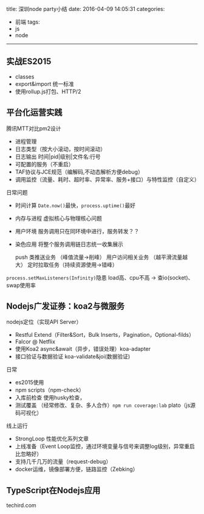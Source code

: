 title: 深圳node party小结
date: 2016-04-09 14:05:31
categories:
- 前端
tags:
- js
- node
---

## 实战ES2015

* classes
* export&import 统一标准
* 使用rollup.js打包、HTTP/2

## 平台化运营实践

腾讯MTT对比pm2设计

* 进程管理
* 日志类型（按大小滚动，按时间滚动）
* 日志输出 时间|pid|级别|文件名:行号
* 可配置的服务（不重启）
* TAF协议与JCE规范（编解码,不动态解析方便debug）
* 调用监控（流量、耗时、超时率、异常率、服务+接口）与特性监控（自定义）

日常问题

- 时间计算 `Date.now()`最快，`process.uptime()`最好
- 内存与进程 虚拟核心与物理核心问题
- 用户环境 服务调用只在同环境中进行，服务转发？？
- 染色应用 将整个服务调用链日志统一收集展示
    
    push 类推送业务 （峰值流量->削峰）
    用户访问相关业务 （越平滑流量越大）
    定时拉取任务（持续资源使用->错峰）

`process.setMaxListeners(Infinity)`隐患
load高、cpu不高 -> 查io(socket)、swap使用率

## Nodejs广发证券：koa2与微服务

nodejs定位（实现API Server）

- Restful Extend（Filter&Sort，Bulk Inserts，Pagination，Optional-filds）
- Falcor @ Netflix 
- 使用Koa2 async&await（异步，错误处理）koa-adapter
- 接口验证与数据验证 koa-validate&joi(数据验证)

日常

- es2015使用
- npm scripts（npm-check）
- 入库前检查 使用husky检查，
- 测试覆盖 （经常修改、复杂、多人合作）`npm run coverage:lab` plato（js源码可视化）

线上运行

- StrongLoop 性能优化系列文章
- 上线准备（Event Loop监控，通过环境变量与信号来调整log级别，异常重启比忽略好）
- 支持几千几万的流量（request-debug）
- docker运维，镜像部署方便，链路监控（Zebking）

## TypeScript在Nodejs应用

techird.com 